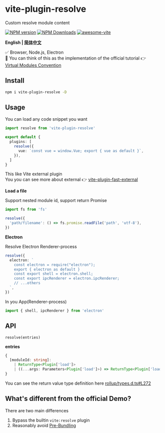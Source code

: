# vite-plugin-resolve

Custom resolve module content

[![NPM version](https://img.shields.io/npm/v/vite-plugin-resolve.svg)](https://npmjs.org/package/vite-plugin-resolve)
[![NPM Downloads](https://img.shields.io/npm/dm/vite-plugin-resolve.svg?style=flat)](https://npmjs.org/package/vite-plugin-resolve)
[![awesome-vite](https://awesome.re/badge.svg)](https://github.com/vitejs/awesome-vite)

**English | [简体中文](https://github.com/caoxiemeihao/vite-plugins/blob/main/packages/resolve/README.zh-CN.md)**

✅ Browser, Node.js, Electron  
🤔 You can think of this as the implementation of the official tutorial 👉 [Virtual Modules Convention](https://vitejs.dev/guide/api-plugin.html#virtual-modules-convention)

## Install

```bash
npm i vite-plugin-resolve -D
```

## Usage

You can load any code snippet you want

```ts
import resolve from 'vite-plugin-resolve'

export default {
  plugins: [
    resolve({
      vue: `const vue = window.Vue; export { vue as default }`,
    }),
  ]
}
```
This like Vite external plugin  
You you can see more about external 👉 [vite-plugin-fast-external](https://github.com/caoxiemeihao/vite-plugins/tree/main/packages/fast-external) 

**Load a file**

Support nested module id, support return Promise

```ts
import fs from 'fs'

resolve({
  'path/filename': () => fs.promise.readFile('path', 'utf-8'),
})
```

**Electron**

Resolve Electron Renderer-process

```ts
resolve({
  electron: `
    const electron = require("electron");
    export { electron as default }
    const export shell = electron.shell;
    const export ipcRenderer = electron.ipcRenderer;
    // ...others
  `,
})
```

In you App(Renderer-process)

```ts
import { shell, ipcRenderer } from 'electron'
```

## API

`resolve(entries)`

**entries**

```ts
{
  [moduleId: string]:
    | ReturnType<Plugin['load']>
    | ((...args: Parameters<Plugin['load']>) => ReturnType<Plugin['load']>)
}
```

You can see the return value type definition here [rollup/types.d.ts#L272](https://github.com/rollup/rollup/blob/b8315e03f9790d610a413316fbf6d565f9340cab/src/rollup/types.d.ts#L272)

## What's different from the official Demo?

There are two main differences

1. Bypass the builtin `vite:resolve` plugin
2. Reasonably avoid [Pre-Bundling](https://vitejs.dev/guide/dep-pre-bundling.html)
